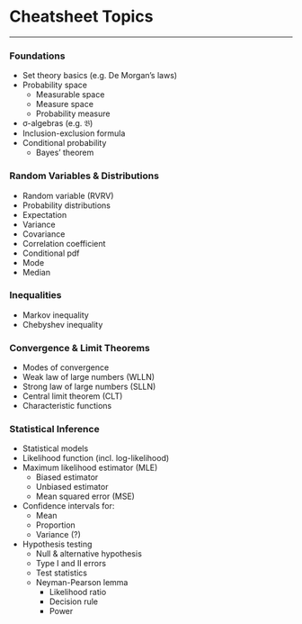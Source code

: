# Cheatsheet Topics

---

### Foundations

- Set theory basics (e.g. De Morgan’s laws)
- Probability space
    - Measurable space
    - Measure space
    - Probability measure
- σ-algebras (e.g. 𝔅)
- Inclusion-exclusion formula
- Conditional probability
    - Bayes’ theorem

### Random Variables & Distributions

- Random variable (RVRV)
- Probability distributions
- Expectation
- Variance
- Covariance
- Correlation coefficient
- Conditional pdf
- Mode
- Median

### Inequalities

- Markov inequality
- Chebyshev inequality

### Convergence & Limit Theorems

- Modes of convergence
- Weak law of large numbers (WLLN)
- Strong law of large numbers (SLLN)
- Central limit theorem (CLT)
- Characteristic functions

### Statistical Inference

- Statistical models
- Likelihood function (incl. log-likelihood)
- Maximum likelihood estimator (MLE)
    - Biased estimator
    - Unbiased estimator
    - Mean squared error (MSE)
- Confidence intervals for:
    - Mean
    - Proportion
    - Variance (?)
- Hypothesis testing
    - Null & alternative hypothesis
    - Type I and II errors
    - Test statistics
    - Neyman-Pearson lemma
        - Likelihood ratio
        - Decision rule
        - Power